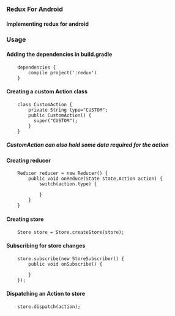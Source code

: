 ### Redux For Android

#### Implementing redux for android


### Usage

#### Adding the dependencies in build.gradle

```
    dependencies {
        compile project(':redux')
    }
```

#### Creating a custom Action class

```
    class CustomAction {
        private String type="CUSTOM";
        public CustomAction() {
          super("CUSTOM");
        }
    }
```
##### CustomAction can also hold some data required for the action

#### Creating reducer

```
    Reducer reducer = new Reducer() {
        public void onReduce(State state,Action action) {
            switch(action.type) {

            }
        }
    }
```

#### Creating store

```
    Store store = Store.createStore(store);
```

#### Subscribing for store changes
```
    store.subscribe(new StoreSubscriber() {
        public void onSubscribe() {

        }
    });
```

#### Dispatching an Action to store

```
    store.dispatch(action);
```
